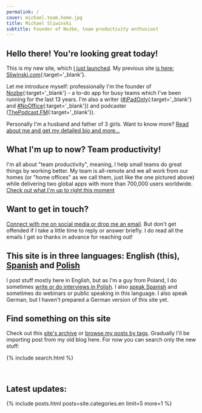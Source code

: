 ```yaml
---
permalink: /
cover: michael.team.home.jpg
title: Michael Sliwinski
subtitle: Founder of Nozbe, team productivity enthusiast
---
```


## Hello there! You're looking great today!

This is my new site, which [I just launched](/team). My previous site [is here: Sliwinski.com](https://sliwinski.com){:target='_blank'}.

Let me introduce myself: professionally I'm the founder of [Nozbe](https://nozbe.com/){:target='_blank'} - a to-do app for busy teams which I've been running for the last 13 years. I'm also a writer ([#iPadOnly](https://iPadOnly.com){:target='_blank'} and [#NoOffice](https://NoOffice.org){:target='_blank'}) and podcaster ([ThePodcast.FM](https://thepodcast.fm){:target='_blank'}).

Personally I'm a husband and father of 3 girls. Want to know more? [Read about me and get my detailed bio and more...](/about/)

## What I'm up to now? Team productivity!

I'm all about "team productivity", meaning, I help small teams do great things by working better. My team is all-remote and we all work from our homes (or "home offices" as we call them, just like the one pictured above) while delivering two global apps with more than 700,000 users worldwide. [Check out what I'm up to right this moment](/now)

## Want to get in touch?

[Connect with me on social media or drop me an email](/contact). But don't get offended if I take a little time to reply or answer briefly. I do read all the emails I get so thanks in advance for reaching out!

## This site is in three languages: English (this), [Spanish](/es/) and [Polish](/pl/)

I post stuff mostly here in English, but as I'm a guy from Poland, I do sometimes [write or do interviews in Polish](/pl). I also [speak Spanish](/es) and sometimes do webinars or public speaking in this language. I also speak German, but I haven't prepared a German version of this site yet.

## Find something on this site

Check out this [site's archive](/archive/) or [browse my posts by tags](/tag/). Gradually I'll be importing post from my old blog here. For now you can search only the new stuff:

{% include search.html %}

<br>

## Latest updates:

{% include posts.html posts=site.categories.en limit=5 more=1 %}